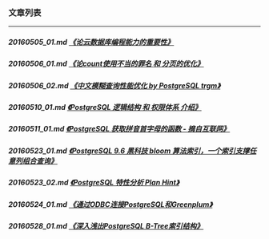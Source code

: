 ### 文章列表  
----  
##### 20160505_01.md   [《论云数据库编程能力的重要性》](20160505_01.md)  
##### 20160506_01.md   [《论count使用不当的罪名 和 分页的优化》](20160506_01.md)  
##### 20160506_02.md   [《中文模糊查询性能优化 by PostgreSQL trgm》](20160506_02.md)  
##### 20160510_01.md   [《PostgreSQL 逻辑结构 和 权限体系 介绍》](20160510_01.md)  
##### 20160511_01.md   [《PostgreSQL 获取拼音首字母的函数 - 摘自互联网》](20160511_01.md)  
##### 20160523_01.md   [《PostgreSQL 9.6 黑科技 bloom 算法索引，一个索引支撑任意列组合查询》](20160523_01.md)  
##### 20160523_02.md   [《PostgreSQL 特性分析 Plan Hint》](20160523_02.md)  
##### 20160524_01.md   [《通过ODBC连接PostgreSQL和Greenplum》](20160524_01.md)  
##### 20160528_01.md   [《深入浅出PostgreSQL B-Tree索引结构》](20160528_01.md)  
